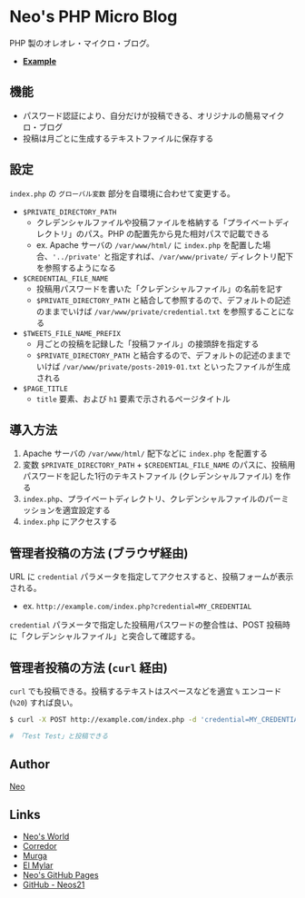 # Neo's PHP Micro Blog

PHP 製のオレオレ・マイクロ・ブログ。

- __[Example](http://35.197.103.64/)__


## 機能

- パスワード認証により、自分だけが投稿できる、オリジナルの簡易マイクロ・ブログ
- 投稿は月ごとに生成するテキストファイルに保存する


## 設定

`index.php` の `グローバル変数` 部分を自環境に合わせて変更する。

- `$PRIVATE_DIRECTORY_PATH`
    - クレデンシャルファイルや投稿ファイルを格納する「プライベートディレクトリ」のパス。PHP の配置先から見た相対パスで記載できる
    - ex. Apache サーバの `/var/www/html/` に `index.php` を配置した場合、`'../private'` と指定すれば、`/var/www/private/` ディレクトリ配下を参照するようになる
- `$CREDENTIAL_FILE_NAME`
    - 投稿用パスワードを書いた「クレデンシャルファイル」の名前を記す
    - `$PRIVATE_DIRECTORY_PATH` と結合して参照するので、デフォルトの記述のままでいけば `/var/www/private/credential.txt` を参照することになる
- `$TWEETS_FILE_NAME_PREFIX`
    - 月ごとの投稿を記録した「投稿ファイル」の接頭辞を指定する
    - `$PRIVATE_DIRECTORY_PATH` と結合するので、デフォルトの記述のままでいけば `/var/www/private/posts-2019-01.txt` といったファイルが生成される
- `$PAGE_TITLE`
    - `title` 要素、および `h1` 要素で示されるページタイトル


## 導入方法

1. Apache サーバの `/var/www/html/` 配下などに `index.php` を配置する
2. 変数 `$PRIVATE_DIRECTORY_PATH` + `$CREDENTIAL_FILE_NAME` のパスに、投稿用パスワードを記した1行のテキストファイル (クレデンシャルファイル) を作る
3. `index.php`、プライベートディレクトリ、クレデンシャルファイルのパーミッションを適宜設定する
4. `index.php` にアクセスする


## 管理者投稿の方法 (ブラウザ経由)

URL に `credential` パラメータを指定してアクセスすると、投稿フォームが表示される。

- ex. `http://example.com/index.php?credential=MY_CREDENTIAL`

`credential` パラメータで指定した投稿用パスワードの整合性は、POST 投稿時に「クレデンシャルファイル」と突合して確認する。


## 管理者投稿の方法 (`curl` 経由)

`curl` でも投稿できる。投稿するテキストはスペースなどを適宜 `%` エンコード (`%20`) すれば良い。

```sh
$ curl -X POST http://example.com/index.php -d 'credential=MY_CREDENTIAL&tweet=Test%20Test'

# 「Test Test」と投稿できる
```


## Author

[Neo](http://neo.s21.xrea.com/)


## Links

- [Neo's World](http://neo.s21.xrea.com/)
- [Corredor](http://neos21.hatenablog.com/)
- [Murga](http://neos21.hatenablog.jp/)
- [El Mylar](http://neos21.hateblo.jp/)
- [Neo's GitHub Pages](https://neos21.github.io/)
- [GitHub - Neos21](https://github.com/Neos21/)
